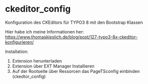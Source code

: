 # ckeditor_config
Konfiguration des CKEditors für TYPO3 8 mit den Bootstrap Klassen


Hier habe ich meine Informationen her:
https://www.thomaskieslich.de/blog/post/127-typo3-8x-ckeditor-konfigurieren/


Installation:

1. Extension herunterladen
2. Extension über EXT Manager Installieren
3. Auf der Rootseite über Ressorcen das PageTSconfig einbinden (ckedtor_config)
